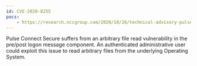 ```yaml
---
id: CVE-2020-8255
pocs:
    - https://research.nccgroup.com/2020/10/26/technical-advisory-pulse-connect-secure-arbitrary-file-read-via-logon-message-cve-2020-8255/
---
```

Pulse Connect Secure suffers from an arbitrary file read vulnerability in the pre/post logon message component. An authenticated administrative user could exploit this issue to read arbitrary files from the underlying Operating System.
